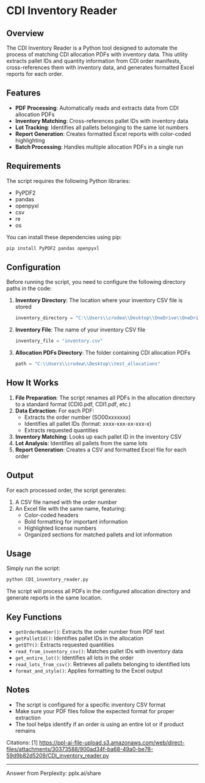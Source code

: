 # CDI Inventory Reader

## Overview

The CDI Inventory Reader is a Python tool designed to automate the process of matching CDI allocation PDFs with inventory data. This utility extracts pallet IDs and quantity information from CDI order manifests, cross-references them with inventory data, and generates formatted Excel reports for each order.

## Features

- **PDF Processing**: Automatically reads and extracts data from CDI allocation PDFs
- **Inventory Matching**: Cross-references pallet IDs with inventory data
- **Lot Tracking**: Identifies all pallets belonging to the same lot numbers
- **Report Generation**: Creates formatted Excel reports with color-coded highlighting
- **Batch Processing**: Handles multiple allocation PDFs in a single run

## Requirements

The script requires the following Python libraries:
- PyPDF2
- pandas
- openpyxl
- csv
- re
- os

You can install these dependencies using pip:

```bash
pip install PyPDF2 pandas openpyxl
```

## Configuration

Before running the script, you need to configure the following directory paths in the code:

1. **Inventory Directory**: The location where your inventory CSV file is stored
   ```python
   inventory_directory = "C:\\Users\\crodea\\Desktop\\OneDrive\\OneDrive - US Cold Storage\\Python\\CDI_allocations_project"
   ```

2. **Inventory File**: The name of your inventory CSV file
   ```python
   inventory_file = "inventory.csv"
   ```

3. **Allocation PDFs Directory**: The folder containing CDI allocation PDFs
   ```python
   path = "C:\\Users\\crodea\\Desktop\\test_allocations"
   ```

## How It Works

1. **File Preparation**: The script renames all PDFs in the allocation directory to a standard format (CDI0.pdf, CDI1.pdf, etc.)
2. **Data Extraction**: For each PDF:
   - Extracts the order number (SO00xxxxxxx)
   - Identifies all pallet IDs (format: xxxx-xxx-xx-xxx-x)
   - Extracts requested quantities
3. **Inventory Matching**: Looks up each pallet ID in the inventory CSV
4. **Lot Analysis**: Identifies all pallets from the same lots
5. **Report Generation**: Creates a CSV and formatted Excel file for each order

## Output

For each processed order, the script generates:
1. A CSV file named with the order number
2. An Excel file with the same name, featuring:
   - Color-coded headers
   - Bold formatting for important information
   - Highlighted license numbers
   - Organized sections for matched pallets and lot information

## Usage

Simply run the script:

```python
python CDI_inventory_reader.py
```

The script will process all PDFs in the configured allocation directory and generate reports in the same location.

## Key Functions

- `getOrderNumber()`: Extracts the order number from PDF text
- `getPalletId()`: Identifies pallet IDs in the allocation
- `getQTY()`: Extracts requested quantities
- `read_from_inventory_csv()`: Matches pallet IDs with inventory data
- `get_entire_lot()`: Identifies all lots in the order
- `read_lots_from_csv()`: Retrieves all pallets belonging to identified lots
- `format_and_style()`: Applies formatting to the Excel output

## Notes

- The script is configured for a specific inventory CSV format
- Make sure your PDF files follow the expected format for proper extraction
- The tool helps identify if an order is using an entire lot or if product remains

Citations:
[1] https://ppl-ai-file-upload.s3.amazonaws.com/web/direct-files/attachments/30373588/900ad34f-ba68-49a0-be78-59d9b82d5209/CDI_inventory_reader.py

---
Answer from Perplexity: pplx.ai/share
